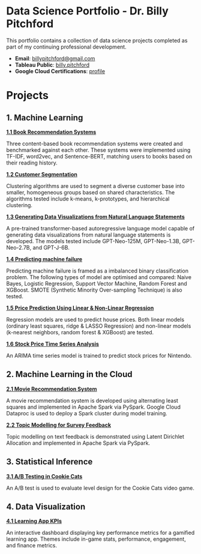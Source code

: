 # Data Science Portfolio - Dr. Billy Pitchford
This portfolio contains a collection of data science projects completed as part of my continuing professional development.

- **Email**: [billypitchford@gmail.com](billypitchford@googlemail.com)
- **Tableau Public**: [billy.pitchford](https://public.tableau.com/app/profile/billy.pitchford)
- **Google Cloud Certifications**: [profile](https://www.cloudskillsboost.google/public_profiles/e9f6420d-73e1-4837-8e6a-ef0d1d4f5f62)

# Projects

## 1. Machine Learning

**[1.1 Book Recommendation Systems](https://github.com/earth1987/book-content-based-recommender)**

Three content-based book recommendation systems were created and benchmarked against each other. These systems were implemented using TF-IDF, word2vec, and Sentence-BERT, matching users to books based on their reading history.

**[1.2 Customer Segmentation](https://github.com/earth1987/retail-customer-segmentation)**

Clustering algorithms are used to segment a diverse customer base into smaller, homogeneous groups based on shared characteristics. The algorithms tested include k-means, k-prototypes, and hierarchical clustering.

**[1.3 Generating Data Visualizations from Natural Language Statements](https://github.com/earth1987/Generating-Data-Visualisations-from-Natural-Language-Statements)**

A pre-trained transformer-based autoregressive language model capable of generating data visualizations from natural language statements is developed. The models tested include GPT-Neo-125M, GPT-Neo-1.3B, GPT-Neo-2.7B, and GPT-J-6B.

**[1.4 Predicting machine failure](https://github.com/earth1987/machine-failure)**

Predicting machine failure is framed as a imbalanced binary classification problem. The following types of model are optimised and compared: Naive Bayes, Logistic Regression, Support Vector Machine, Random Forest and XGBoost. SMOTE (Synthetic Minority Over-sampling Technique) is also tested.

**[1.5 Price Prediction Using Linear & Non-Linear Regression](https://github.com/earth1987/house-price-regression)**

Regression models are used to predict house prices. Both linear models (ordinary least squares, ridge & LASSO Regression) and non-linear models (k-nearest neighbors, random forest & XGBoost) are tested.

**[1.6 Stock Price Time Series Analysis](https://github.com/earth1987/time-series-stock-prices)**

An ARIMA time series model is trained to predict stock prices for Nintendo.

## 2. Machine Learning in the Cloud

**[2.1 Movie Recommendation System](https://github.com/earth1987/movie-recommender-als)**

A movie recommendation system is developed using alternating least squares and implemented in Apache Spark via PySpark. Google Cloud Dataproc is used to deploy a Spark cluster during model training.

**[2.2 Topic Modelling for Survey Feedback](https://github.com/earth1987/feedback-topic-modelling)**

Topic modelling on text feedback is demonstrated using Latent Dirichlet Allocation and implemented in Apache Spark via PySpark.

## 3. Statistical Inference

**[3.1 A/B Testing in Cookie Cats](https://github.com/earth1987/ab-testing-cookie-cats)**

An A/B test is used to evaluate level design for the Cookie Cats video game.

## 4. Data Visualization

**[4.1 Learning App KPIs](https://public.tableau.com/views/LearningappKPIs/GameKPIs?:language=en-US&:display_count=n&:origin=viz_share_link)**

An interactive dashboard displaying key performance metrics for a gamified learning app. Themes include in-game stats, performance, engagement, and finance metrics.
